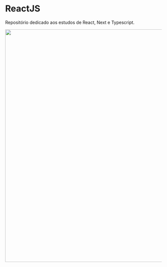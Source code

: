 # ReactJS
Repositório dedicado aos estudos de React, Next e Typescript.

<p align="center">
<img src="https://i.imgur.com/Q6wXoPn.png" width=750px/>

